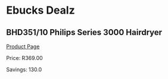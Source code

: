 
# Ebucks Dealz
## BHD351/10 Philips Series 3000 Hairdryer
[Product Page](https://www.ebucks.com/web/shop/productSelected.do?prodId=1165759425&catId=1186086453)

Price: R369.00

Savings: 130.0


	